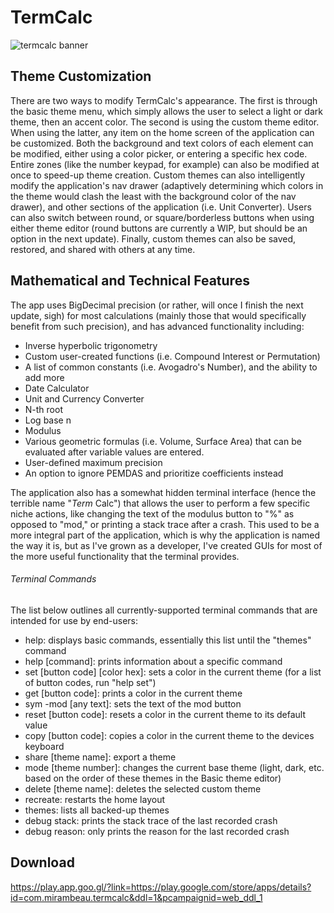 # TermCalc
![termcalc banner](https://repository-images.githubusercontent.com/544607231/dd9b74c3-3d95-4d4f-8436-7bb315938610)
## Theme Customization
There are two ways to modify TermCalc's appearance. The first is through the basic theme menu, which simply allows the user to select a light or dark theme, then an accent color. The second is using the custom theme editor. When using the latter, any item on the home screen of the application can be customized. Both the background and text colors of each element can be modified, either using a color picker, or entering a specific hex code. Entire zones (like the number keypad, for example) can also be modified at once to speed-up theme creation. Custom themes can also intelligently modify the application's nav drawer (adaptively determining which colors in the theme would clash the least with the background color of the nav drawer), and other sections of the application (i.e. Unit Converter). Users can also switch between round, or square/borderless buttons when using either theme editor (round buttons are currently a WIP, but should be an option in the next update). Finally, custom themes can also be saved, restored, and shared with others at any time.

## Mathematical and Technical Features
The app uses BigDecimal precision (or rather, will once I finish the next update, sigh) for most calculations (mainly those that would specifically benefit from such precision), and has advanced functionality including:
 - Inverse hyperbolic trigonometry
 - Custom user-created functions (i.e. Compound Interest or Permutation)
 - A list of common constants (i.e. Avogadro's Number), and the ability to add more
 - Date Calculator
 - Unit and Currency Converter
 - N-th root
 - Log base n
 - Modulus
 - Various geometric formulas (i.e. Volume, Surface Area) that can be evaluated after variable values are entered.
 - User-defined maximum precision
 - An option to ignore PEMDAS and prioritize coefficients instead

The application also has a somewhat hidden terminal interface (hence the terrible name "_Term_ Calc") that allows the user to perform a few specific niche actions, like changing the text of the modulus button to "%" as opposed to "mod," or printing a stack trace after a crash. This used to be a more integral part of the application, which is why the application is named the way it is, but as I've grown as a developer, I've created GUIs for most of the more useful functionality that the terminal provides.

###### Terminal Commands
The list below outlines all currently-supported terminal commands that are intended for use by end-users:
 - help: displays basic commands, essentially this list until the "themes" command
 - help \[command]: prints information about a specific command
 - set \[button code] \[color hex]: sets a color in the current theme (for a list of button codes, run "help set")
 - get \[button code]: prints a color in the current theme
 - sym -mod \[any text]: sets the text of the mod button
 - reset \[button code]: resets a color in the current theme to its default value
 - copy \[button code]: copies a color in the current theme to the devices keyboard
 - share \[theme name]: export a theme
 - mode \[theme number]: changes the current base theme (light, dark, etc. based on the order of these themes in the Basic theme editor)
 - delete \[theme name]: deletes the selected custom theme
 - recreate: restarts the home layout
 - themes: lists all backed-up themes
 - debug stack: prints the stack trace of the last recorded crash
 - debug reason: only prints the reason for the last recorded crash

## Download
https://play.app.goo.gl/?link=https://play.google.com/store/apps/details?id=com.mirambeau.termcalc&ddl=1&pcampaignid=web_ddl_1
